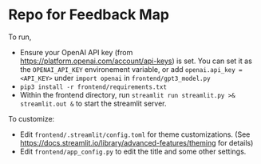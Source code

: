 # Repo for Feedback Map



To run,
- Ensure your OpenAI API key (from https://platform.openai.com/account/api-keys) is set.  You can set it as the ``OPENAI_API_KEY`` environement variable, or add ``openai.api_key = <API_KEY>`` under ``import openai`` in ``frontend/gpt3_model.py``
- ``pip3 install -r frontend/requirements.txt``
- Within the frontend directory, run ``streamlit run streamlit.py >& streamlit.out &`` to start the streamlit server.

To customize:

- Edit ``frontend/.streamlit/config.toml`` for theme customizations.  (See https://docs.streamlit.io/library/advanced-features/theming for details)
- Edit ``frontend/app_config.py`` to edit the title and some other settings.
